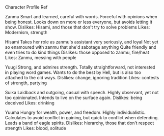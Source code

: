 Character Profile Ref

Zanmu
Smart and learned, careful with words.
Forceful with opinions when being honest.
Looks down on more or less everyone, but avoids letting it show.
Dislikes: Hisami, and those that don't try to solve problems
Likes: Modernism, strength

Hisami
Takes her role as zanmu's assistant very seriously, and loyal
Not yet so enamoured with zanmu that she'd sabotage anything
Quite friendly and even tries to do kind things
Dislikes: those opposed to zanmu, fire/heat
Likes: Zanmu, messing with people

Yuugi
Strong, and admires strength.
Totally straightforward, not interested in playing word games.
Wants to do the best by Hell, but is also too attached to the old ways.
Dislikes: change, ignoring tradition
Likes: contests of strength, partying

Suika
Laidback and outgoing, casual with speech.
Highly observant, yet not too opinionated.
Intends to live on the surface again.
Dislikes: being deceived
Likes: drinking

Yuuma
Hungry for wealth, power, and freedom.
Highly individualistic.
Calculates to avoid conflict in gaining, but quick to conflict when defending.
Leads a band of eagle spirits.
Dislikes: hierarchy, those that don't respect strength
Likes: blood, solitude